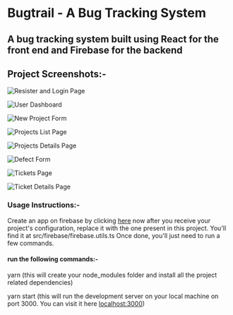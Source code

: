 # Bugtrail - A Bug Tracking System

## A bug tracking system built using React for the front end and Firebase for the backend

## Project Screenshots:-

![Resister and Login Page](images/bugtrail-v3-register-and-login.png)

![User Dashboard](images/bugtrail-v3-triage-dashboard.png)

![New Project Form](images/bugtrail-v3-new-project-form.png)

![Projects List Page](images/bugtrail-v3-projects-list.png)

![Projects Details Page](images/bugtrail-v3-project-details-page.png)

![Defect Form](images/bugtrail-v3-defect-form.png)

![Tickets Page](images/bugtrail-v3-all-tickets.png)

![Ticket Details Page](images/bugtrail-v3-ticket-details.png)

### Usage Instructions:-

Create an app on firebase by clicking [here](https://firebase.google.com/)
now after you receive your project's configuration, replace it with the one present in this project.
You'll find it at src/firebase/firebase.utils.ts
Once done, you'll just need to run a few commands.

#### run the following commands:-

yarn (this will create your node_modules folder and install all the project related dependencies)

yarn start (this will run the development server on your local machine on port 3000. You can visit it here [localhost:3000](localhost:3000))

